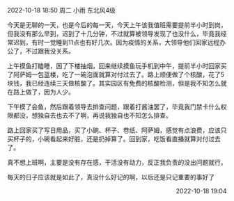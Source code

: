 2022-10-18 18:50 周二 小雨 东北风4级

  今天是无聊的一天，也是今后的每一天，今天上午该我值班需要提前半小时到岗，但我没有那么早到，迟到了十几分钟，不过就算被领导发现了也没什么，毕竟我经常迟到，有时一觉睡到11点也有好几次。因为疫情的关系，大领导他们回家远程办公了，不过跟我没关系。

  上午摸鱼打瞌睡，困了下楼抽烟，回来继续摸鱼玩手机到中午，提前半小时回家买了阿萨姆一包蓝楼，吃了一碗泡面就算对付过去了。路上顺便做了个核酸，花了5块钱，我已经连续三天做核酸了。其实园区有免费的核酸检测，但是我不知怎么就在路上做了，因为人少。

  下午摸了会鱼，然后跟着领导去排查问题，跟着打酱油罢了，毕竟我门禁卡什么权限都没，想独自去也去不了啊，再说我独自也不知怎么排查。

  路上回家买了写日用品，买了小碗、杯子、卷纸、阿萨姆，感觉有点浪费，应该只买杯子的，小碗看起来好脏，还是扔掉算了。回到家，吃饭看直播就算对付过去了。

  真不想上班啊，主要是没有存在感，干活没有动力，反正我负责的没出问题就行。

  每天的日子应该就是如此了，真没什么好记的啊，以后还是只记重要的事好了

<p align='right'>2022-10-18 19:04</p>